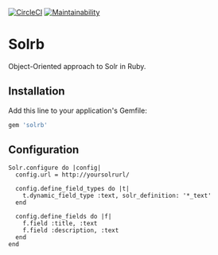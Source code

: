 [![CircleCI](https://circleci.com/gh/machinio/solrb/tree/master.svg?style=svg)](https://circleci.com/gh/machinio/solrb/tree/master)
[![Maintainability](https://api.codeclimate.com/v1/badges/81e84c1c42f10f9da801/maintainability)](https://codeclimate.com/github/machinio/solrb/maintainability)

# Solrb

Object-Oriented approach to Solr in Ruby.
## Installation

Add this line to your application's Gemfile:

```ruby
gem 'solrb'
```

## Configuration

```
Solr.configure do |config|
  config.url = http://yoursolrurl/

  config.define_field_types do |t|
    t.dynamic_field_type :text, solr_definition: '*_text'
  end

  config.define_fields do |f|
    f.field :title, :text
    f.field :description, :text
  end
end
```
